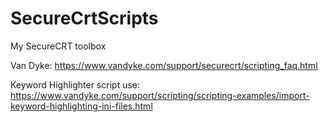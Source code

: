 # SecureCrtScripts
My SecureCRT toolbox

Van Dyke: https://www.vandyke.com/support/securecrt/scripting_faq.html

Keyword Highlighter script use: https://www.vandyke.com/support/scripting/scripting-examples/import-keyword-highlighting-ini-files.html
